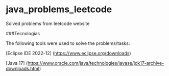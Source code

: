 # java_problems_leetcode
Solved problems from leetcode website


###Tecnologias

The following tools were used to solve the problems/tasks:

[Eclipse IDE 2022-12] (https://www.eclipse.org/downloads)

[Java 17] (https://www.oracle.com/java/technologies/javase/jdk17-archive-downloads.html)
